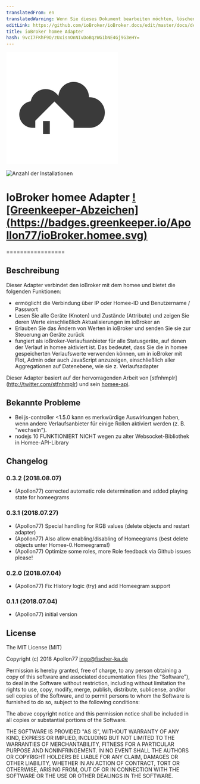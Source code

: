 ```yaml
---
translatedFrom: en
translatedWarning: Wenn Sie dieses Dokument bearbeiten möchten, löschen Sie bitte das Feld "translationsFrom". Andernfalls wird dieses Dokument automatisch erneut übersetzt
editLink: https://github.com/ioBroker/ioBroker.docs/edit/master/docs/de/adapterref/iobroker.homee/README.md
title: ioBroker homee Adapter
hash: 9vcI7FKhF9O/zUxisnOnNIvDoBqzWG1bNE4Gj9G3eHY=
---
```

![Logo](../../../en/adapterref/iobroker.homee/admin/homee.png)

![Anzahl der Installationen](http://iobroker.live/badges/homee-stable.svg)

# IoBroker homee Adapter [![Greenkeeper-Abzeichen] (https://badges.greenkeeper.io/Apollon77/ioBroker.homee.svg)](https://greenkeeper.io/)
=================

## Beschreibung
Dieser Adapter verbindet den ioBroker mit dem homee und bietet die folgenden Funktionen:

* ermöglicht die Verbindung über IP oder Homee-ID und Benutzername / Passwort
* Lesen Sie alle Geräte (Knoten) und Zustände (Attribute) und zeigen Sie deren Werte einschließlich Aktualisierungen im ioBroker an
* Erlauben Sie das Ändern von Werten in ioBroker und senden Sie sie zur Steuerung an Geräte zurück
* fungiert als ioBroker-Verlaufsanbieter für alle Statusgeräte, auf denen der Verlauf in homee aktiviert ist. Das bedeutet, dass Sie die in homee gespeicherten Verlaufswerte verwenden können, um in ioBroker mit Flot, Admin oder auch JavaScript anzuzeigen, einschließlich aller Aggregationen auf Datenebene, wie sie z. Verlaufsadapter

Dieser Adapter basiert auf der hervorragenden Arbeit von [stfnhmplr] (http://twitter.com/stfnhmplr) und sein [homee-api](https://github.com/stfnhmplr/homee-api).

## Bekannte Probleme
* Bei js-controller <1.5.0 kann es merkwürdige Auswirkungen haben, wenn andere Verlaufsanbieter für einige Rollen aktiviert werden (z. B. "wechseln").
* nodejs 10 FUNKTIONIERT NICHT wegen zu alter Websocket-Bibliothek in Homee-API-Library

## Changelog

### 0.3.2 (2018.08.07)
* (Apollon77) corrected automatic role determination and added playing state for homeegrams

### 0.3.1 (2018.07.27)
* (Apollon77) Special handling for RGB values (delete objects and restart adapter)
* (Apollon77) Also allow enabling/disabling of Homeegrams (best delete objects unter Homee-0.Homeegrams!)
* (Apollon77) Optimize some roles, more Role feedback via Github issues please!

### 0.2.0 (2018.07.04)
* (Apollon77) Fix History logic (try) and add Homeegram support

### 0.1.1 (2018.07.04)
* (Apollon77) initial version

## License
The MIT License (MIT)

Copyright (c) 2018 Apollon77 <ingo@fischer-ka.de>

Permission is hereby granted, free of charge, to any person obtaining a copy
of this software and associated documentation files (the "Software"), to deal
in the Software without restriction, including without limitation the rights
to use, copy, modify, merge, publish, distribute, sublicense, and/or sell
copies of the Software, and to permit persons to whom the Software is
furnished to do so, subject to the following conditions:

The above copyright notice and this permission notice shall be included in
all copies or substantial portions of the Software.

THE SOFTWARE IS PROVIDED "AS IS", WITHOUT WARRANTY OF ANY KIND, EXPRESS OR
IMPLIED, INCLUDING BUT NOT LIMITED TO THE WARRANTIES OF MERCHANTABILITY,
FITNESS FOR A PARTICULAR PURPOSE AND NONINFRINGEMENT. IN NO EVENT SHALL THE
AUTHORS OR COPYRIGHT HOLDERS BE LIABLE FOR ANY CLAIM, DAMAGES OR OTHER
LIABILITY, WHETHER IN AN ACTION OF CONTRACT, TORT OR OTHERWISE, ARISING FROM,
OUT OF OR IN CONNECTION WITH THE SOFTWARE OR THE USE OR OTHER DEALINGS IN
THE SOFTWARE.